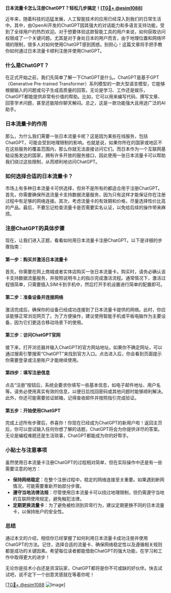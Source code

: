 **日本流量卡怎么注册ChatGPT？轻松几步搞定！[[TG💪+ @esim1088](https://t.me/s/esim1088)]**

近年来，随着科技的迅猛发展，人工智能技术的应用已经深入到我们的日常生活中。其中，由OpenAI开发的ChatGPT因其强大的对话能力和多语言支持功能，受到了全球用户的热烈欢迎。对于想要体验这款智能工具的用户来说，如何获取访问权限成了一个关键问题。尤其是对于身处日本的用户而言，由于地理位置和网络环境的限制，很多人对如何使用ChatGPT感到困惑。别担心！这篇文章将手把手教你如何通过日本流量卡顺利注册并使用ChatGPT。

### 什么是ChatGPT？

在正式开始之前，我们先简单了解一下ChatGPT是什么。ChatGPT是基于GPT（Generative Pre-trained Transformer）系列模型的一款大型语言模型，它能够根据输入的问题或句子生成高质量的回答。无论是学习、工作还是娱乐，ChatGPT都能提供非常有价值的帮助。比如，它可以用来编写代码、撰写文章、回答学术问题，甚至还能陪你聊天解闷。总之，这是一款功能强大且用途广泛的AI助手。

### 日本流量卡的作用

那么，为什么我们需要一张日本流量卡呢？这是因为某些在线服务，包括ChatGPT，可能会受到地理限制的影响。也就是说，如果你所在的国家或地区不在这些服务的覆盖范围内，那么你就无法直接访问它们。而日本作为一个互联网基础设施发达的国家，拥有许多开放的服务接口，因此使用一张日本流量卡可以帮助我们绕过这些限制，从而顺利地访问ChatGPT。

### 如何选择合适的日本流量卡？

市场上有多种日本流量卡可供选择，但并不是所有的都适合用于注册ChatGPT。首先，你需要确保所选流量卡支持数据流量服务，因为只有这样才能保证你在注册过程中有足够的网络连接。其次，考虑流量卡的有效期和价格，尽量选择性价比高的产品。最后，不要忘记检查流量卡是否需要实名认证，以免给后续的操作带来麻烦。

### 注册ChatGPT的具体步骤

现在，让我们进入正题，看看如何用日本流量卡注册ChatGPT。以下是详细的步骤指南：

#### 第一步：购买并激活日本流量卡

首先，你需要在网上商城或者实体店购买一张日本流量卡。购买时，请务必确认该卡支持数据流量服务，并按照说明书上的指示完成激活流程。通常情况下，激活过程很简单，只需要插入SIM卡到手机中，然后打开手机设置进行简单的配置即可。

#### 第二步：准备设备并连接网络

激活完成后，确保你的设备已经成功连接到了日本流量卡提供的网络。此时，你应该能够正常浏览网页了。为了方便操作，建议使用智能手机或平板电脑作为主要设备，因为它们更适合移动场景下的使用。

#### 第三步：访问ChatGPT官网

接下来，打开浏览器并输入ChatGPT的官方网站地址。如果你不确定网址，可以通过搜索引擎搜索“ChatGPT”来找到官方入口。点击进入后，你会看到页面提示你需要登录或注册账户才能继续使用。

#### 第四步：填写注册信息

点击“注册”按钮后，系统会要求你填写一些基本信息，如电子邮件地址、用户名等。请务必使用真实有效的信息，以便日后找回密码或其他问题时能够顺利解决。此外，你还可能需要验证邮箱，记得查收邮件并按照指引完成验证。

#### 第五步：开始使用ChatGPT

完成上述所有步骤后，恭喜你！你现在已经成为ChatGPT的新用户啦！返回主页后，你可以尝试输入任何你想了解的话题，ChatGPT将会为你提供详尽的答案。无论是编程难题还是生活琐事，ChatGPT都能成为你的好帮手。

### 小贴士与注意事项

虽然使用日本流量卡注册ChatGPT的过程相对简单，但在实际操作中还是有一些需要注意的地方：

- **保持网络稳定**：在整个注册过程中，稳定的网络连接至关重要。如果遇到断网情况，可能需要重新开始部分步骤。
- **遵守当地法律法规**：尽管使用日本流量卡可以绕过地理限制，但仍需遵守当地的互联网使用规定，避免触犯法律。
- **定期更换流量卡**：为了避免被检测到异常行为，建议定期更换不同的日本流量卡，以保持账户的安全性。

### 总结

通过本文的介绍，相信你已经掌握了如何利用日本流量卡成功注册并使用ChatGPT的方法。记住，选择合适的流量卡、确保网络稳定性以及遵循相关规则都是成功的关键因素。希望每位读者都能借助ChatGPT的强大功能，在学习和工作中取得更大的进步！

无论你是技术小白还是资深玩家，ChatGPT都将是你不可或缺的好伙伴。快去试试吧，说不定下一个创意灵感就在等着你呢！

[[TG💪+ @esim1088](https://t.me/s/esim1088) ![Image](https://i.postimg.cc/4NQfJmqS/Snipaste-2025-05-13-00-14-12.png)]
